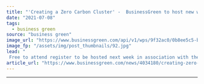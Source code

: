 ```yaml
---
title: "'Creating a Zero Carbon Cluster' -  BusinessGreen to host new webinar on the UK's trailblazing carbon capture plans"
date: "2021-07-08"
tags: 
  - business green
source: "business green"
image_url: "https://www.businessgreen.com/api/v1/wps/9f32ac0/0b8ee5c5-bdcd-4343-84af-d703a955a99b/1/NEP-Offshore-Graphic-ECC-22-scaled-002-185x114.jpg"
image_fp: "/assets/img/post_thumbnails/92.jpg"
lead: "
 Free to attend register to be hosted next week in association with the Northern Endurance Partnership, Zero Carbon Humber, and Net Zero Teesside ..."
article_url: "https://www.businessgreen.com/news/4034180/creating-zero-carbon-cluster-businessgreen-host-webinar-uk-trailblazing-carbon-capture-plans"
---
```


---
